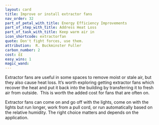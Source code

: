 ```yaml
---
layout: card
title: Improve or install extractor fans
nav_order: 32
part_of_petal_with_title: Energy Efficiency Improvements
part_of_step_with_title: Address Heat Loss
part_of_task_with_title: Keep warm air in
icon_shortcode: extractorfan
quote: Don't fight forces, use them.
attribution:  R. Buckminster Fuller
carbon_number: 2
cost: ££
easy_wins: 1
magic_wand: 
---
```


<p>Extractor fans are useful in some spaces to remove moist or stale air, but they also cause heat loss. It’s worth exploring getting extractor fans which recover the heat and put it back into the building by transferring it to fresh air from outside.  This is worth the added cost for fans that are often on. </p><p>Extractor fans can come on and go off with the lights, come on with the lights but run longer, work from a pull cord, or run automatically based on the relative humidity. The right choice matters and depends on the application.</p> 
